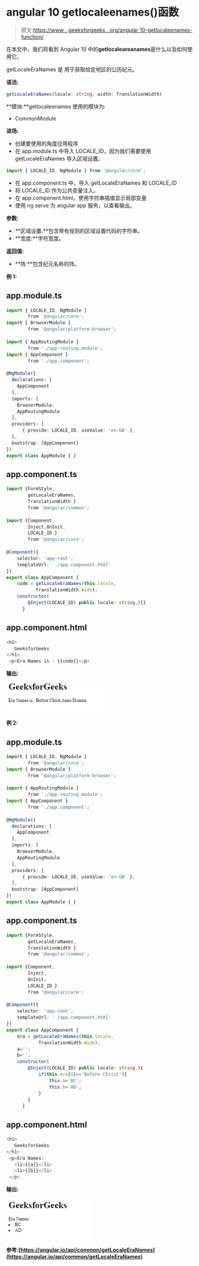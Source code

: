 # angular 10 getlocaleenames()函数

> 原文:[https://www . geeksforgeeks . org/angular 10-getlocaleenames-function/](https://www.geeksforgeeks.org/angular10-getlocaleeranames-function/)

在本文中，我们将看到 Angular 10 中的**getlocaleareanames**是什么以及如何使用它。

getLocaleEraNames 是 用于获取给定地区的公历纪元。

**语法:**

```ts
getLocaleEraNames(locale: string, width: TranslationWidth)
```

**模块:**getlocaleenames 使用的模块为:

*   CommonModule

**进场:**

*   创建要使用的角度应用程序
*   在 app.module.ts 中导入 LOCALE_ID，因为我们需要使用 getLocaleEraNames 导入区域设置。

```ts
import { LOCALE_ID, NgModule } from '@angular/core';
```

*   在 app.component.ts 中，导入 getLocaleEraNames 和 LOCALE_ID
*   将 LOCALE_ID 作为公共变量注入。
*   在 app.component.html，使用字符串插值显示局部变量
*   使用 ng serve 为 angular app 服务，以查看输出。

**参数:**

*   **区域设置:**包含带有规则的区域设置代码的字符串。
*   **宽度:**字符宽度。

**返回值:**

*   **阵:**包含纪元名称的阵。

**例 1:**

## app.module.ts

```ts
import { LOCALE_ID, NgModule } 
        from '@angular/core';
import { BrowserModule } 
        from '@angular/platform-browser';

import { AppRoutingModule } 
        from './app-routing.module';
import { AppComponent } 
        from './app.component';

@NgModule({
  declarations: [
    AppComponent
  ],
  imports: [
    BrowserModule,
    AppRoutingModule
  ],
  providers: [
      { provide: LOCALE_ID, useValue: 'en-GB' },
  ],
  bootstrap: [AppComponent]
})
export class AppModule { }
```

## app.component.ts

```ts
import {FormStyle,
        getLocaleEraNames, 
        TranslationWidth } 
        from '@angular/common';

import {Component, 
        Inject,OnInit, 
        LOCALE_ID } 
        from '@angular/core';

@Component({
    selector: 'app-root',
    templateUrl: './app.component.html'
})
export class AppComponent {
    code = getLocaleEraNames(this.locale, 
           TranslationWidth.Wide);
    constructor(
        @Inject(LOCALE_ID) public locale: string,){}
      }
```

## app.component.html

```ts
<h1>
   GeeksforGeeks
</h1>
 <p>Era Names is : {{code}}</p>
```

**输出:**

![](img/20cd9d4a2af09e031b54e13f84345e3f.png)

**例 2:**

## app.module.ts

```ts
import { LOCALE_ID, NgModule } 
        from '@angular/core';
import { BrowserModule } 
        from '@angular/platform-browser';

import { AppRoutingModule } 
        from './app-routing.module';
import { AppComponent } 
        from './app.component';

@NgModule({
  declarations: [
    AppComponent
  ],
  imports: [
    BrowserModule,
    AppRoutingModule
  ],
  providers: [
      { provide: LOCALE_ID, useValue: 'en-GB' },
  ],
  bootstrap: [AppComponent]
})
export class AppModule { }
```

## app.component.ts

```ts
import {FormStyle,
        getLocaleEraNames, 
        TranslationWidth } 
        from '@angular/common';

import {Component, 
        Inject,
        OnInit, 
        LOCALE_ID } 
        from '@angular/core';

@Component({
    selector: 'app-root',
    templateUrl: './app.component.html'
})
export class AppComponent {
    era = getLocaleEraNames(this.locale, 
            TranslationWidth.Wide);
    a='';
    b='';
    constructor(
        @Inject(LOCALE_ID) public locale: string,){
            if(this.era[0]=='Before Christ'){
                this.a='BC';
                this.b='AD';
            }
        }
      }
```

## app.component.html

```ts
<h1>
   GeeksforGeeks
</h1>
 <p>Era Names:
   <li>{{a}}</li>
   <li>{{b}}</li>
 </p>
```

**输出:**

![](img/091b403a39fe2890eb678a7488e18933.png)

**参考:**[](https://angular.io/api/common/getLocaleCurrencyName)**[https://angular.io/api/common/getLocaleEraNames](https://angular.io/api/common/getLocaleEraNames)**